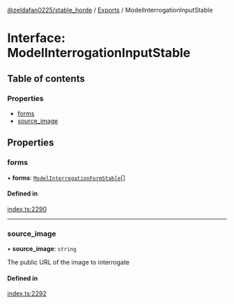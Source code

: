 [@zeldafan0225/stable_horde](../README.md) / [Exports](../modules.md) / ModelInterrogationInputStable

# Interface: ModelInterrogationInputStable

## Table of contents

### Properties

- [forms](ModelInterrogationInputStable.md#forms)
- [source\_image](ModelInterrogationInputStable.md#source_image)

## Properties

### forms

• **forms**: [`ModelInterrogationFormStable`](ModelInterrogationFormStable.md)[]

#### Defined in

[index.ts:2290](https://github.com/ZeldaFan0225/stable_horde/blob/4f15ca1/index.ts#L2290)

___

### source\_image

• **source\_image**: `string`

The public URL of the image to interrogate

#### Defined in

[index.ts:2292](https://github.com/ZeldaFan0225/stable_horde/blob/4f15ca1/index.ts#L2292)
